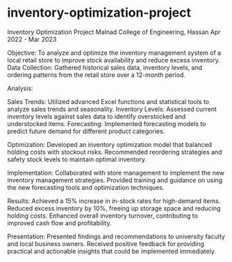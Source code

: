 # inventory-optimization-project

Inventory Optimization Project
Malnad College of Engineering, Hassan
Apr 2022 - Mar 2023

Objective: 
To analyze and optimize the inventory management system of a local retail store to improve stock availability and reduce excess inventory.
Data Collection: Gathered historical sales data, inventory levels, and ordering patterns from the retail store over a 12-month period.

Analysis:

Sales Trends: 
Utilized advanced Excel functions and statistical tools to analyze sales trends and seasonality.
Inventory Levels: Assessed current inventory levels against sales data to identify overstocked and understocked items.
Forecasting: Implemented forecasting models to predict future demand for different product categories.

Optimization:
Developed an inventory optimization model that balanced holding costs with stockout risks.
Recommended reordering strategies and safety stock levels to maintain optimal inventory.

Implementation:
Collaborated with store management to implement the new inventory management strategies.
Provided training and guidance on using the new forecasting tools and optimization techniques.

Results:
Achieved a 15% increase in in-stock rates for high-demand items.
Reduced excess inventory by 10%, freeing up storage space and reducing holding costs.
Enhanced overall inventory turnover, contributing to improved cash flow and profitability.

Presentation:
Presented findings and recommendations to university faculty and local business owners.
Received positive feedback for providing practical and actionable insights that could be implemented immediately.
